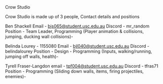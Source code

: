 Crow Studio

Crow Studio is made up of 3 people, Contact details and positions

Ben Shackell
Email - bjs065@student.usc.edu.au
Discord - mr_random
Position - Team Leader, Programming (Player animation & collisions, jumping, ducking wall collisions)- 

Belinda Lourey - 1155080
Email - bjl040@student.usc.edu.au
Discord - belindalourey 
Position - Design - Programming (Inputs, walking/running, jumping off walls, health)- 

Tyrell Fraser-Langdon
email - tpf004@student.usc.edu.au
Discord - tfras71 
Position - Programming (Sliding down walls, items, firing projectiles, enemies)- 
